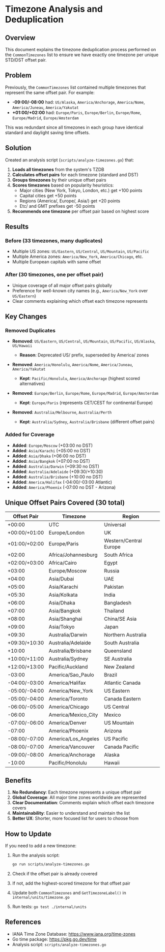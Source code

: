 # Timezone Analysis and Deduplication

## Overview

This document explains the timezone deduplication process performed on the `CommonTimezones` list to ensure we have exactly one timezone per unique STD/DST offset pair.

## Problem

Previously, the `CommonTimezones` list contained multiple timezones that represent the same offset pair. For example:

- **-09:00/-08:00** had: `US/Alaska`, `America/Anchorage`, `America/Nome`, `America/Juneau`, `America/Yakutat`
- **+01:00/+02:00** had: `Europe/Paris`, `Europe/Berlin`, `Europe/Rome`, `Europe/Madrid`, `Europe/Amsterdam`

This was redundant since all timezones in each group have identical standard and daylight saving time offsets.

## Solution

Created an analysis script (`scripts/analyze-timezones.go`) that:

1. **Loads all timezones** from the system's TZDB
2. **Calculates offset pairs** for each timezone (standard and DST)
3. **Groups timezones** by their unique offset pairs
4. **Scores timezones** based on popularity heuristics:
   - Major cities (New York, Tokyo, London, etc.) get +100 points
   - Capital cities get +50 points
   - Regions (America/, Europe/, Asia/) get +20 points
   - Etc/ and GMT prefixes get -50 points
5. **Recommends one timezone** per offset pair based on highest score

## Results

### Before (33 timezones, many duplicates)
- Multiple US zones: `US/Eastern`, `US/Central`, `US/Mountain`, `US/Pacific`
- Multiple America zones: `America/New_York`, `America/Chicago`, etc.
- Multiple European capitals with same offset

### After (30 timezones, one per offset pair)
- Unique coverage of all major offset pairs globally
- Preference for well-known city names (e.g., `America/New_York` over `US/Eastern`)
- Clear comments explaining which offset each timezone represents

## Key Changes

### Removed Duplicates
- **Removed**: `US/Eastern`, `US/Central`, `US/Mountain`, `US/Pacific`, `US/Alaska`, `US/Hawaii`
  - **Reason**: Deprecated US/ prefix, superseded by America/ zones

- **Removed**: `America/Honolulu`, `America/Nome`, `America/Juneau`, `America/Yakutat`
  - **Kept**: `Pacific/Honolulu`, `America/Anchorage` (highest scored alternatives)

- **Removed**: `Europe/Berlin`, `Europe/Rome`, `Europe/Madrid`, `Europe/Amsterdam`
  - **Kept**: `Europe/Paris` (represents CET/CEST for continental Europe)

- **Removed**: `Australia/Melbourne`, `Australia/Perth`
  - **Kept**: `Australia/Sydney`, `Australia/Brisbane` (different offset pairs)

### Added for Coverage
- **Added**: `Europe/Moscow` (+03:00 no DST)
- **Added**: `Asia/Karachi` (+05:00 no DST)
- **Added**: `Asia/Dhaka` (+06:00 no DST)
- **Added**: `Asia/Bangkok` (+07:00 no DST)
- **Added**: `Australia/Darwin` (+09:30 no DST)
- **Added**: `Australia/Adelaide` (+09:30/+10:30)
- **Added**: `Australia/Brisbane` (+10:00 no DST)
- **Added**: `America/Halifax` (-04:00/-03:00 Atlantic)
- **Added**: `America/Phoenix` (-07:00 no DST - Arizona)

## Unique Offset Pairs Covered (30 total)

| Offset Pair | Timezone | Region |
|-------------|----------|--------|
| +00:00 | UTC | Universal |
| +00:00/+01:00 | Europe/London | UK |
| +01:00/+02:00 | Europe/Paris | Western/Central Europe |
| +02:00 | Africa/Johannesburg | South Africa |
| +02:00/+03:00 | Africa/Cairo | Egypt |
| +03:00 | Europe/Moscow | Russia |
| +04:00 | Asia/Dubai | UAE |
| +05:00 | Asia/Karachi | Pakistan |
| +05:30 | Asia/Kolkata | India |
| +06:00 | Asia/Dhaka | Bangladesh |
| +07:00 | Asia/Bangkok | Thailand |
| +08:00 | Asia/Shanghai | China/SE Asia |
| +09:00 | Asia/Tokyo | Japan |
| +09:30 | Australia/Darwin | Northern Australia |
| +09:30/+10:30 | Australia/Adelaide | South Australia |
| +10:00 | Australia/Brisbane | Queensland |
| +10:00/+11:00 | Australia/Sydney | SE Australia |
| +12:00/+13:00 | Pacific/Auckland | New Zealand |
| -03:00 | America/Sao_Paulo | Brazil |
| -04:00/-03:00 | America/Halifax | Atlantic Canada |
| -05:00/-04:00 | America/New_York | US Eastern |
| -05:00/-04:00 | America/Toronto | Canada Eastern |
| -06:00/-05:00 | America/Chicago | US Central |
| -06:00 | America/Mexico_City | Mexico |
| -07:00/-06:00 | America/Denver | US Mountain |
| -07:00 | America/Phoenix | Arizona |
| -08:00/-07:00 | America/Los_Angeles | US Pacific |
| -08:00/-07:00 | America/Vancouver | Canada Pacific |
| -09:00/-08:00 | America/Anchorage | Alaska |
| -10:00 | Pacific/Honolulu | Hawaii |

## Benefits

1. **No Redundancy**: Each timezone represents a unique offset pair
2. **Global Coverage**: All major time zones worldwide are represented
3. **Clear Documentation**: Comments explain which offset each timezone covers
4. **Maintainability**: Easier to understand and maintain the list
5. **Better UX**: Shorter, more focused list for users to choose from

## How to Update

If you need to add a new timezone:

1. Run the analysis script:
   ```bash
   go run scripts/analyze-timezones.go
   ```

2. Check if the offset pair is already covered
3. If not, add the highest-scored timezone for that offset pair
4. Update both `CommonTimezones` and `GetTimezoneLabel()` in `internal/units/timezone.go`
5. Run tests: `go test ./internal/units`

## References

- IANA Time Zone Database: https://www.iana.org/time-zones
- Go time package: https://pkg.go.dev/time
- Analysis script: `scripts/analyze-timezones.go`
